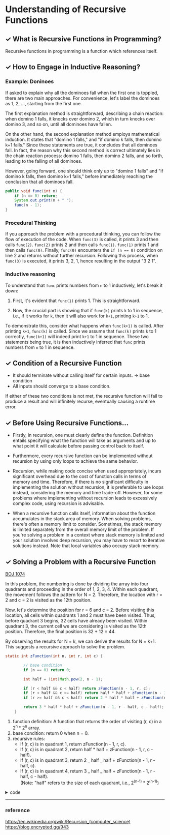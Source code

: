 # Understanding of Recursive Functions

## ✓ What is Recursive Functions in Programming?

Recursive functions in programming is a function which references itself.

## ✓ How to Engage in Inductive Reasoning?

### Example: Doninoes

If asked to explain why all the dominoes fall when the first one is toppled, there are two main approaches. For convenience, let's label the dominoes as 1, 2, ..., starting from the first one.

The first explanation method is straightforward, describing a chain reaction: when domino 1 falls, it knocks over domino 2, which in turn knocks over domino 3, and so on, until all dominoes have fallen.

On the other hand, the second explanation method employs mathematical induction. It states that "domino 1 falls," and "if domino k falls, then domino k+1 falls." Since these statements are true, it concludes that all dominoes fall. In fact, the reason why this second method is correct ultimately lies in the chain reaction process: domino 1 falls, then domino 2 falls, and so forth, leading to the falling of all dominoes.

However, going forward, one should think only up to "domino 1 falls" and "if domino k falls, then domino k+1 falls," before immediately reaching the conclusion that all dominoes fall.

```java
public void func(int n) {
    if (n == 0) return;
    System.out.print(n + " ");
    func(n - 1);
}
```

### Procedural Thinking

If you approach the problem with a procedural thinking, you can follow the flow of execution of the code. When `func(3)` is called, it prints 3 and then calls `func(2)`. `func(2)` prints 2 and then calls `func(1)`. `func(1)` prints 1 and then calls `func(0)`. Finally, `func(0)` encounters the `if (n == 0)` condition on line 2 and returns without further recursion. Following this process, when `func(3)` is executed, it prints 3, 2, 1, hence resulting in the output "3 2 1".

### Inductive reasoning

To understand that `func` prints numbers from `n` to 1 inductively, let's break it down:

1. First, it's evident that `func(1)` prints 1. This is straightforward.

2. Now, the crucial part is showing that if `func(k)` prints `k` to 1 in sequence, i.e., if it works for `k`, then it will also work for `k+1`, printing `k+1` to 1.

To demonstrate this, consider what happens when `func(k+1)` is called. After printing `k+1`, `func(k)` is called. Since we assume that `func(k)` prints `k` to 1 correctly, `func(k+1)` will indeed print `k+1` to 1 in sequence. These two statements being true, it is then inductively inferred that `func` prints numbers from `n` to 1 in sequence.

## ✓ Condition of a Recursive Function

- It should terminate without calling itself for certain inputs. → base condition
- All inputs should converge to a base condition.

If either of these two conditions is not met, the recursive function will fail to produce a result and will infinitely recurse, eventually causing a runtime error.

## ✓ Before Using Recursive Functions...

- Firstly, in recursion, one must clearly define the function. Definition entails specifying what the function will take as arguments and up to what point it will calculate before passing control back to itself.

- Furthermore, every recursive function can be implemented without recursion by using only loops to achieve the same behavior.

- Recursion, while making code concise when used appropriately, incurs significant overhead due to the cost of function calls in terms of memory and time. Therefore, if there is no significant difficulty in implementing the solution without recursion, it is preferable to use loops instead, considering the memory and time trade-off. However, for some problems where implementing without recursion leads to excessively complex code, using recursion is advisable.

- When a recursive function calls itself, information about the function accumulates in the stack area of memory. When solving problems, there's often a memory limit to consider. Sometimes, the stack memory is limited separately from the overall memory limit of the problem. If you're solving a problem in a context where stack memory is limited and your solution involves deep recursion, you may have to resort to iterative solutions instead. Note that local variables also occupy stack memory.

## ✓ Solving a Problem with a Recursive Function

[BOJ 1074](https://www.acmicpc.net/problem/1074)

In this problem, the numbering is done by dividing the array into four quadrants and proceeding in the order of 1, 2, 3, 4. Within each quadrant, the movement follows the pattern for N = 2. Therefore, the location with r = 2 and c = 2 is visited as the 12th position.

Now, let's determine the position for r = 6 and c = 2. Before visiting this location, all cells within quadrants 1 and 2 must have been visited. Thus, before quadrant 3 begins, 32 cells have already been visited. Within quadrant 3, the current cell we are considering is visited as the 12th position. Therefore, the final position is 32 + 12 = 44.

By observing the results for N = k, we can derive the results for N = k+1. This suggests a recursive approach to solve the problem.

```java
static int zFunction(int n, int r, int c) {

        // base condition
        if (n == 0) return 0;

        int half = (int)Math.pow(2, n - 1);

        if (r < half && c < half) return zFunction(n - 1, r, c);
        if (r < half && c >= half) return half * half + zFunction(n - 1, r, c - half);
        if (r >= half && c < half) return 2 * half * half + zFunction(n - 1, r - half, c);

        return 3 * half * half + zFunction(n - 1, r - half, c - half);
    }
```

1. function definition: A function that returns the order of visiting (r, c) in a 2<sup>n </sup> \* 2<sup>n</sup> array.
2. base condition: return 0 when n = 0.
3. recursive rules:
   - If (r, c) is in quadrant 1, return zFunction(n - 1, r, c).
   - If (r, c) is in quadrant 2, return half \* half + zFunction(n - 1, r, c - half).
   - If (r, c) is in quadrant 3, return 2 _ half _ half + zFunction(n - 1, r - half, c).
   - If (r, c) is in quadrant 4, return 3 _ half _ half + zFunction(n - 1, r - half, c - half).  
     (Note: "half" refers to the size of each quadrant, i.e., 2<sup>(n-1)</sup> \* 2<sup>(n-1)</sup>)

<details>
<summary>code</summary>
<div markdown="1">

```java
import java.io.BufferedReader;
import java.io.IOException;
import java.io.InputStreamReader;
import java.util.StringTokenizer;

public class Main {

    static BufferedReader br = new BufferedReader(new InputStreamReader(System.in));
    static StringTokenizer st;
    static int N, r, c;

    public static void main(String[] args) throws IOException {

        st = new StringTokenizer(br.readLine());

        N = Integer.parseInt(st.nextToken());
        r = Integer.parseInt(st.nextToken());
        c = Integer.parseInt(st.nextToken());

        System.out.println(zFunction(N, r, c));
    }

    // Recursive Function
    static int zFunction(int n, int r, int c) {

        // base condition
        if (n == 0) return 0;

        int half = (int)Math.pow(2, n - 1);

        if (r < half && c < half) return zFunction(n - 1, r, c);
        if (r < half && c >= half) return half * half + zFunction(n - 1, r, c - half);
        if (r >= half && c < half) return 2 * half * half + zFunction(n - 1, r - half, c);

        return 3 * half * half + zFunction(n - 1, r - half, c - half);
    }
}
```
</div>
</details>

---

### reference

https://en.wikipedia.org/wiki/Recursion_(computer_science)  
https://blog.encrypted.gg/943
